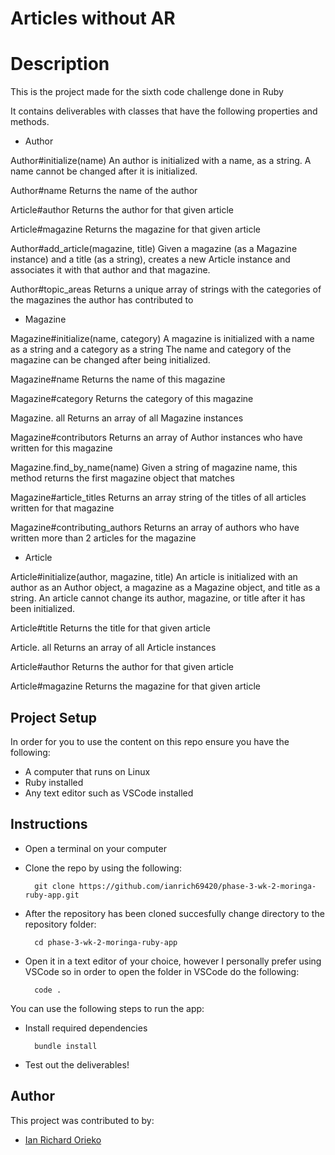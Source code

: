 # Articles without AR

# Description

This is the project made for the sixth code challenge done in Ruby

It contains deliverables with classes that have the following properties and methods.

- Author

Author#initialize(name)
An author is initialized with a name, as a string.
A name cannot be changed after it is initialized.

Author#name
Returns the name of the author

Article#author
Returns the author for that given article

Article#magazine
Returns the magazine for that given article

Author#add_article(magazine, title)
Given a magazine (as a Magazine instance) and a title (as a string), creates a new Article instance and associates it with that author and that magazine.

Author#topic_areas
Returns a unique array of strings with the categories of the magazines the author has contributed to

- Magazine

Magazine#initialize(name, category)
A magazine is initialized with a name as a string and a category as a string
The name and category of the magazine can be changed after being initialized.

Magazine#name
Returns the name of this magazine

Magazine#category
Returns the category of this magazine

Magazine. all
Returns an array of all Magazine instances

Magazine#contributors
Returns an array of Author instances who have written for this magazine

Magazine.find_by_name(name)
Given a string of magazine name, this method returns the first magazine object that matches

Magazine#article_titles
Returns an array string of the titles of all articles written for that magazine

Magazine#contributing_authors
Returns an array of authors who have written more than 2 articles for the magazine

- Article

Article#initialize(author, magazine, title)
An article is initialized with an author as an Author object, a magazine as a Magazine object, and title as a string.
An article cannot change its author, magazine, or title after it has been initialized.

Article#title
Returns the title for that given article

Article. all
Returns an array of all Article instances

Article#author
Returns the author for that given article

Article#magazine
Returns the magazine for that given article

## Project Setup

In order for you to use the content on this repo ensure you have the following:

- A computer that runs on Linux
- Ruby installed
- Any text editor such as VSCode installed

## Instructions

- Open a terminal on your computer
- Clone the repo by using the following:

        git clone https://github.com/ianrich69420/phase-3-wk-2-moringa-ruby-app.git

- After the repository has been cloned succesfully change directory to the repository folder:

        cd phase-3-wk-2-moringa-ruby-app

- Open it in a text editor of your choice, however I personally prefer using VSCode so in order to open the folder in VSCode do the following:

        code .

You can use the following steps to run the app:

- Install required dependencies

        bundle install  

- Test out the deliverables!

## Author
This project was contributed to by:
- [Ian Richard Orieko](https://github.com/ianrich69420/)

